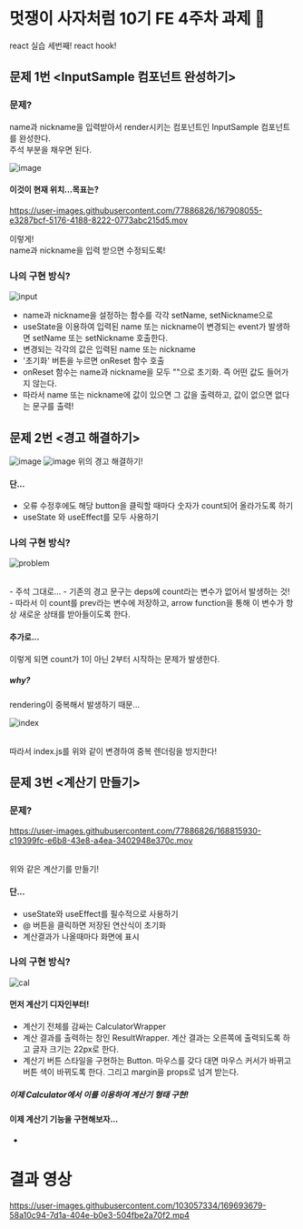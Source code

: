 # 멋쟁이 사자처럼 10기 FE 4주차 과제 🦁
react 실습 세번째!
react hook!

## 문제 1번 <InputSample 컴포넌트 완성하기>
### 문제?
 name과 nickname을 입력받아서 render시키는 컴포넌트인 InputSample 컴포넌트를 완성한다.<br>
 주석 부분을 채우면 된다.
 

![image](https://user-images.githubusercontent.com/77886826/167907952-0b89c5e1-db78-40c0-90f6-8e2ee8b54d88.png)

#### 이것이 현재 위치...목표는?

https://user-images.githubusercontent.com/77886826/167908055-e3287bcf-5176-4188-8222-0773abc215d5.mov

이렇게!<br>
name과 nickname을 입력 받으면 수정되도록!

### 나의 구현 방식?
![input](https://user-images.githubusercontent.com/103057334/174482845-348019a7-cb08-48ad-83a8-f264f150b2af.png)
- name과 nickname을 설정하는 함수를 각각 setName, setNickname으로
- useState을 이용하여 입력된 name 또는 nickname이 변경되는 event가 발생하면 setName 또는 setNickname 호출한다.
- 변경되는 각각의 값은 입력된 name 또는 nickname
- '초기화' 버튼을 누르면 onReset 함수 호출
- onReset 함수는 name과 nickname을 모두 ""으로 초기화. 즉 어떤 값도 들어가지 않는다.
- 따라서 name 또는 nickname에 값이 있으면 그 값을 출력하고, 값이 없으면 없다는 문구를 출력!


## 문제 2번 <경고 해결하기>
![image](https://user-images.githubusercontent.com/77886826/167908932-02e6913b-02e6-4774-8939-43125eb32082.png)
![image](https://user-images.githubusercontent.com/77886826/167909006-f5dfa5c9-b7b2-49c9-a71f-16db78a9dd4f.png)
위의 경고 해결하기!

#### 단...
 - 오류 수정후에도 해당 button을 클릭할 때마다 숫자가 count되어 올라가도록 하기
 - useState 와 useEffect를 모두 사용하기

### 나의 구현 방식?
![problem](https://user-images.githubusercontent.com/103057334/174483353-e7847116-70c2-4208-a924-1d1a6a762194.png)

<br>
- 주석 그대로...
- 기존의 경고 문구는 deps에 count라는 변수가 없어서 발생하는 것!
- 따라서 이 count를 prev라는 변수에 저장하고, arrow function을 통해 이 변수가 항상 새로운 상태를 받아들이도록 한다.

#### 추가로...
이렇게 되면 count가 1이 아닌 2부터 시작하는 문제가 발생한다.

##### why?
rendering이 중복해서 발생하기 때문...<br>

![index](https://user-images.githubusercontent.com/103057334/174483599-40ba5044-9520-4d7d-a039-1d02b830065b.png)

<br>따라서 index.js를 위와 같이 변경하여 중복 렌더링을 방지한다!


## 문제 3번 <계산기 만들기>
### 문제?

https://user-images.githubusercontent.com/77886826/168815930-c19399fc-e6b8-43e8-a4ea-3402948e370c.mov

<br>위와 같은 계산기를 만들기!

#### 단...
 - useState와 useEffect를 필수적으로 사용하기
 - @ 버튼을 클릭하면 저장된 연산식이 초기화
 - 계산결과가 나올때마다 화면에 표시

### 나의 구현 방식?

![cal](https://user-images.githubusercontent.com/103057334/174483932-a9c787cf-1468-412a-bfac-ff1463ab9bba.png)

#### 먼저 계산기 디자인부터!
- 계산기 전체를 감싸는 CalculatorWrapper
- 계산 결과를 출력하는 창인 ResultWrapper. 계산 결과는 오른쪽에 출력되도록 하고 글자 크기는 22px로 한다.
- 계산기 버튼 스타일을 구현하는 Button. 마우스를 갖다 대면 마우스 커서가 바뀌고 버튼 색이 바뀌도록 한다. 그리고 margin을 props로 넘겨 받는다.

##### 이제 Calculator에서 이를 이용하여 계산기 형태 구현!

#### 이제 계산기 기능을 구현해보자...
- 

# 결과 영상


https://user-images.githubusercontent.com/103057334/169693679-58a10c94-7d1a-404e-b0e3-504fbe2a70f2.mp4


